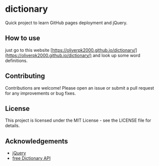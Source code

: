 # dictionary

Quick project to learn GitHub pages deployment and jQuery.

## How to use

just go to this website [https://oliverpk2000.github.io/dictionary/](https://oliverpk2000.github.io/dictionary/) and look up some word definitions.

## Contributing

Contributions are welcome! Please open an issue or submit a pull request for any improvements or bug fixes.

## License

This project is licensed under the MIT License - see the LICENSE file for details.

## Acknowledgements

+ [jQuery](https://jquery.com/)
+ [free Dictionary API](https://dictionaryapi.dev/)
